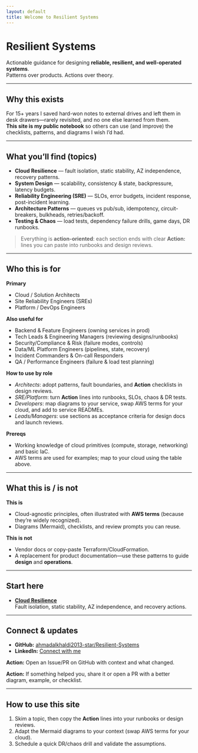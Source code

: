```yaml
---
layout: default
title: Welcome to Resilient Systems
---
```


# Resilient Systems

Actionable guidance for designing **reliable, resilient, and well-operated systems**.  
Patterns over products. Actions over theory.

---

## Why this exists

For 15+ years I saved hard-won notes to external drives and left them in desk drawers—rarely revisited, and no one else learned from them.  
**This site is my public notebook** so others can use (and improve) the checklists, patterns, and diagrams I wish I’d had.

---

## What you’ll find (topics)

- **Cloud Resilience** — fault isolation, static stability, AZ independence, recovery patterns.
- **System Design** — scalability, consistency & state, backpressure, latency budgets.
- **Reliability Engineering (SRE)** — SLOs, error budgets, incident response, post-incident learning.
- **Architecture Patterns** — queues vs pub/sub, idempotency, circuit-breakers, bulkheads, retries/backoff.
- **Testing & Chaos** — load tests, dependency failure drills, game days, DR runbooks.

> Everything is **action-oriented**: each section ends with clear **Action:** lines you can paste into runbooks and design reviews.

---

## Who this is for

**Primary**
- Cloud / Solution Architects
- Site Reliability Engineers (SREs)
- Platform / DevOps Engineers

**Also useful for**
- Backend & Feature Engineers (owning services in prod)
- Tech Leads & Engineering Managers (reviewing designs/runbooks)
- Security/Compliance & Risk (failure modes, controls)
- Data/ML Platform Engineers (pipelines, state, recovery)
- Incident Commanders & On-call Responders
- QA / Performance Engineers (failure & load test planning)

**How to use by role**
- *Architects*: adopt patterns, fault boundaries, and **Action** checklists in design reviews.
- *SRE/Platform*: turn **Action** lines into runbooks, SLOs, chaos & DR tests.
- *Developers*: map diagrams to your service, swap AWS terms for your cloud, and add to service READMEs.
- *Leads/Managers*: use sections as acceptance criteria for design docs and launch reviews.

**Prereqs**
- Working knowledge of cloud primitives (compute, storage, networking) and basic IaC.
- AWS terms are used for examples; map to your cloud using the table above.

---

## What this is / is not

**This is**
- Cloud-agnostic principles, often illustrated with **AWS terms** (because they’re widely recognized).
- Diagrams (Mermaid), checklists, and review prompts you can reuse.

**This is not**
- Vendor docs or copy-paste Terraform/CloudFormation.
- A replacement for product documentation—use these patterns to guide **design** and **operations**.

---

## Start here

- **[Cloud Resilience](https://ahmadalkhaldi2013-star.github.io/Resilient-Systems/Cloud-Resilience/)**  
  Fault isolation, static stability, AZ independence, and recovery actions.

---

## Connect & updates

- **GitHub:** [ahmadalkhaldi2013-star/Resilient-Systems](https://github.com/ahmadalkhaldi2013-star/Resilient-Systems)  
- **LinkedIn:** [Connect with me](https://www.linkedin.com/in/alkhaldiahmad/)

**Action:** Open an Issue/PR on GitHub with context and what changed.

**Action:** If something helped you, share it or open a PR with a better diagram, example, or checklist.

---

## How to use this site

1. Skim a topic, then copy the **Action** lines into your runbooks or design reviews.  
2. Adapt the Mermaid diagrams to your context (swap AWS terms for your cloud).  
3. Schedule a quick DR/chaos drill and validate the assumptions.
